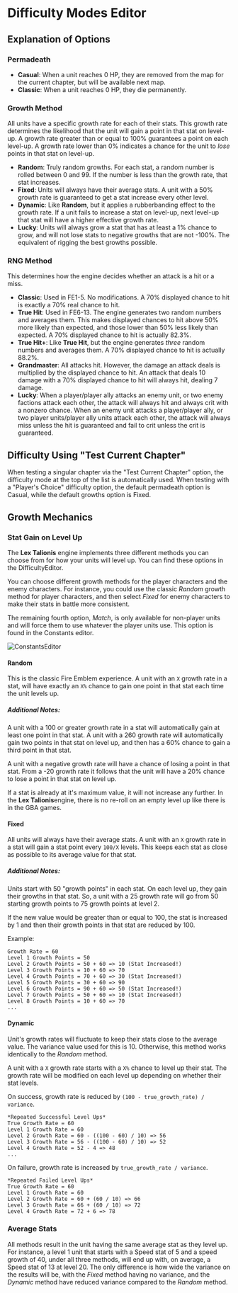 # Difficulty Modes Editor

## Explanation of Options

### Permadeath

- **Casual**: When a unit reaches 0 HP, they are removed from the map for the current chapter, but will be available next map.
- **Classic**: When a unit reaches 0 HP, they die permanently.

### Growth Method

All units have a specific growth rate for each of their stats. This growth rate determines the likelihood that the unit will gain a point in that stat on level-up. A growth rate greater than or equal to 100% guarantees a point on each level-up. A growth rate lower than 0% indicates a chance for the unit to *lose* points in that stat on level-up.

- **Random**: Truly random growths. For each stat, a random number is rolled between 0 and 99. If the number is less than the growth rate, that stat increases.
- **Fixed**: Units will always have their average stats. A unit with a 50% growth rate is guaranteed to get a stat increase every other level.
- **Dynamic**: Like **Random**, but it applies a rubberbanding effect to the growth rate. If a unit fails to increase a stat on level-up, next level-up that stat will have a higher effective growth rate.
- **Lucky**: Units will always grow a stat that has at least a 1% chance to grow, and will not lose stats to negative growths that are not -100%. The equivalent of rigging the best growths possible.

### RNG Method

This determines how the engine decides whether an attack is a hit or a miss.

- **Classic**: Used in FE1-5. No modifications. A 70% displayed chance to hit is exactly a 70% real chance to hit.
- **True Hit**: Used in FE6-13. The engine generates two random numbers and averages them. This makes displayed chances to hit above 50% more likely than expected, and those lower than 50% less likely than expected. A 70% displayed chance to hit is actually 82.3%.
- **True Hit+**: Like **True Hit**, but the engine generates *three* random numbers and averages them. A 70% displayed chance to hit is actually 88.2%.
- **Grandmaster**: All attacks hit. However, the damage an attack deals is multiplied by the displayed chance to hit. An attack that deals 10 damage with a 70% displayed chance to hit will always hit, dealing 7 damage.
- **Lucky**: When a player/player ally attacks an enemy unit, or two enemy factions attack each other, the attack will always hit and always crit with a nonzero chance. When an enemy unit attacks a player/player ally, or two player units/player ally units attack each other, the attack will always miss unless the hit is guaranteed and fail to crit unless the crit is guaranteed.

## Difficulty Using "Test Current Chapter"

When testing a singular chapter via the "Test Current Chapter" option, the difficulty mode at the top of the list is automatically used. When testing with a "Player's Choice" difficulty option, the default permadeath option is Casual, while the default growths option is Fixed.

## Growth Mechanics

### Stat Gain on Level Up

The **Lex Talionis** engine implements three different methods you can choose from for how your units will level up. You can find these options in the DifficultyEditor. 

You can choose different growth methods for the player characters and the enemy characters. For instance, you could use the classic *Random* growth method for player characters, and then select *Fixed* for enemy characters to make their stats in battle more consistent.

The remaining fourth option, *Match*, is only available for non-player units and will force them to use whatever the player units use. This option is found in the Constants editor.

![ConstantsEditor](../images/constants-editor.png)

#### Random

This is the classic Fire Emblem experience. A unit with an `X` growth rate in a stat, will have exactly an `X%` chance to gain one point in that stat each time the unit levels up. 

##### Additional Notes:

A unit with a 100 or greater growth rate in a stat will automatically gain at least one point in that stat. A unit with a 260 growth rate will automatically gain two points in that stat on level up, and then has a 60% chance to gain a third point in that stat. 

A unit with a negative growth rate will have a chance of losing a point in that stat. From a -20 growth rate it follows that the unit will have a 20% chance to lose a point in that stat on level up. 

If a stat is already at it's maximum value, it will not increase any further. In the **Lex Talionis**engine, there is no re-roll on an empty level up like there is in the GBA games.

#### Fixed

All units will always have their average stats. A unit with an `X` growth rate in a stat will gain a stat point every `100/X` levels. This keeps each stat as close as possible to its average value for that stat. 

##### Additional Notes:

Units start with 50 "growth points" in each stat. On each level up, they gain their growths in that stat. So, a unit with a 25 growth rate will go from 50 starting growth points to 75 growth points at level 2. 

If the new value would be greater than or equal to 100, the stat is increased by 1 and then their growth points in that stat are reduced by 100. 

Example:
```
Growth Rate = 60
Level 1 Growth Points = 50
Level 2 Growth Points = 50 + 60 => 10 (Stat Increased!)
Level 3 Growth Points = 10 + 60 => 70
Level 4 Growth Points = 70 + 60 => 30 (Stat Increased!)
Level 5 Growth Points = 30 + 60 => 90
Level 6 Growth Points = 90 + 60 => 50 (Stat Increased!)
Level 7 Growth Points = 50 + 60 => 10 (Stat Increased!)
Level 8 Growth Points = 10 + 60 => 70
...
```

#### Dynamic

Unit's growth rates will fluctuate to keep their stats close to the average value. The variance value used for this is 10. Otherwise, this method works identically to the *Random* method. 

A unit with a `X` growth rate starts with a `X%` chance to level up their stat. The growth rate will be modified on each level up depending on whether their stat levels. 

On success, growth rate is reduced by `(100 - true_growth_rate) / variance`.

```
*Repeated Successful Level Ups*
True Growth Rate = 60
Level 1 Growth Rate = 60
Level 2 Growth Rate = 60 - ((100 - 60) / 10) => 56
Level 3 Growth Rate = 56 - ((100 - 60) / 10) => 52
Level 4 Growth Rate = 52 - 4 => 48
...
```

On failure, growth rate is increased by `true_growth_rate / variance`.

```
*Repeated Failed Level Ups*
True Growth Rate = 60
Level 1 Growth Rate = 60
Level 2 Growth Rate = 60 + (60 / 10) => 66
Level 3 Growth Rate = 66 + (60 / 10) => 72
Level 4 Growth Rate = 72 + 6 => 78
```

### Average Stats

All methods result in the unit having the same average stat as they level up. For instance, a level 1 unit that starts with a Speed stat of 5 and a speed growth of 40, under all three methods, will end up with, on average, a Speed stat of 13 at level 20. The only difference is how wide the variance on the results will be, with the *Fixed* method having no variance, and the *Dynamic* method have reduced variance compared to the *Random* method.
